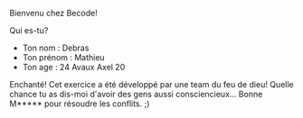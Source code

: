 Bienvenu chez Becode!

 Qui es-tu? 
- Ton nom : Debras
- Ton prénom : Mathieu
- Ton age : 24
Avaux
Axel
20

Enchanté! Cet exercice a été développé par une team du feu de dieu! Quelle chance tu as dis-moi d'avoir des gens aussi consciencieux...
Bonne M***** pour résoudre les conflits. ;)
